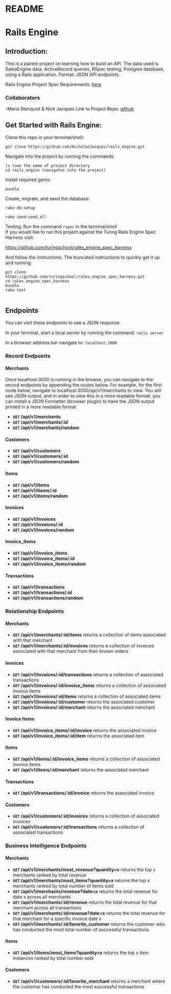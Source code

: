 # README

# Rails Engine

## Introduction:

This is a paired-project on learning how to build an API. The data used is SalesEngine data. ActiveRecord queries, RSpec testing, Postgres database, using a Rails application. Format: JSON API endpoints. 

Rails Engine Project Spec Requirements: [here](http://backend.turing.io/module3/projects/rails_engine)

### Collaborators

-Maria Stenquist & Nick Jacques
Link to Project Repo:  [github](https://github.com/NicholasJacques/rails_engine)


## Get Started with Rails Engine:

Clone this repo in your terminal/shell:
```
git clone https://github.com/NicholasJacques/rails_engine.git
```

Navigate into the project by running the commands:
```
ls (see the name of project directory
cd rails_engine (navigates into the project)
```

Install required gems:
```
bundle 
```

Create, migrate, and seed the database:
```
rake db:setup

rake seed:seed_all

```

Testing: Run the command `rspec` in the terminal/shell                                                                          
If you would like to run this project against the Turing Rails Engine Spec Harness visit:  

https://github.com/turingschool/rales_engine_spec_harness 

And follow the instructions. The truncated instructions to quickly get it up and running:
```
git clone https://github.com/turingschool/rales_engine_spec_harness.git
cd rales_engine_spec_harness
bundle
rake test
 
```

## Endpoints
You can visit these endpoints to see a JSON response.

In your terminal, start a local server by running the command: `rails server`

In a browser address bar navigate to: `localhost:3000`

### Record Endpoints

#### Merchants

Once localhost:3000 is running in the browse, you can navigate to the record endpoints by appending the routes below.
For example, for the first route below, navigate to localhost:3000/api/v1/merchants to view. You will see JSON output, and in order to view this in a more readable format: you can install a JSON Formatter (browser plugin) to have the JSON output printed in a more readable format. 

- **<code>GET</code> /api/v1/merchants**
- **<code>GET</code> /api/v1/merchants/:id**
- **<code>GET</code> /api/v1/merchants/random**

#### Customers
- **<code>GET</code> /api/v1/customers**
- **<code>GET</code> /api/v1/customers/:id**
- **<code>GET</code> /api/v1/customers/random**

#### Items
- **<code>GET</code> /api/v1/items**
- **<code>GET</code> /api/v1/items/:id**
- **<code>GET</code> /api/v1/items/random**

#### Invoices
- **<code>GET</code> /api/v1/invoices**
- **<code>GET</code> /api/v1/invoices/:id**
- **<code>GET</code> /api/v1/invoices/random**

#### Invoice_Items
- **<code>GET</code> /api/v1/invoice_items**
- **<code>GET</code> /api/v1/invoice_items/:id**
- **<code>GET</code> /api/v1/invoice_items/random**

#### Transactions
- **<code>GET</code> /api/v1/transactions**
- **<code>GET</code> /api/v1/transactions/:id**
- **<code>GET</code> /api/v1/transactions/random**

### Relationship Endpoints

#### Merchants

- **<code>GET</code> /api/v1/merchants/:id/items** returns a collection of items associated with that merchant
- **<code>GET</code> /api/v1/merchants/:id/invoices** returns a collection of invoices associated with that merchant from their known orders

#### Invoices

- **<code>GET</code> /api/v1/invoices/:id/transactions** returns a collection of associated transactions
- **<code>GET</code> /api/v1/invoices/:id/invoice_items** returns a collection of associated invoice items
- **<code>GET</code> /api/v1/invoices/:id/items** returns a collection of associated items
- **<code>GET</code> /api/v1/invoices/:id/customer** returns the associated customer
- **<code>GET</code> /api/v1/invoices/:id/merchant** returns the associated merchant

#### Invoice Items

- **<code>GET</code> /api/v1/invoice_items/:id/invoice** returns the associated invoice
- **<code>GET</code> /api/v1/invoice_items/:id/item** returns the associated item

#### Items

- **<code>GET</code> /api/v1/items/:id/invoice_items** returns a collection of associated invoice items
- **<code>GET</code> /api/v1/items/:id/merchant** returns the associated merchant
#### Transactions

- **<code>GET</code> /api/v1/transactions/:id/invoice** returns the associated invoice

#### Customers

- **<code>GET</code> /api/v1/customers/:id/invoices** returns a collection of associated invoices
- **<code>GET</code> /api/v1/customers/:id/transactions** returns a collection of associated transactions

### Business Intelligence Endpoints

#### Merchants

- **<code>GET</code> /api/v1/merchants/most_revenue?quantity=x** returns the top x merchants ranked by total revenue
- **<code>GET</code> /api/v1/merchants/most_items?quantity=x** returns the top x merchants ranked by total number of items sold
- **<code>GET</code> /api/v1/merchants/revenue?date=x** returns the total revenue for date x across all merchants
- **<code>GET</code>  /api/v1/merchants/:id/revenue** returns the total revenue for that merchant across all transactions
- **<code>GET</code>  /api/v1/merchants/:id/revenue?date=x** returns the total revenue for that merchant for a specific invoice date x
- **<code>GET</code>  /api/v1/merchants/:id/favorite_customer** returns the customer who has conducted the most total number of successful transactions.

#### Items

- **<code>GET</code> /api/v1/items/most_items?quantity=x** returns the top x item instances ranked by total number sold

#### Customers

- **<code>GET</code> /api/v1/customers/:id/favorite_merchant** returns a merchant where the customer has conducted the most successful transactions


